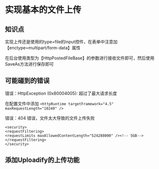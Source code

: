 # 实现基本的文件上传

## 知识点


实现上传还是使用的type=file的input控件，在表单中注意加【enctype=multipart/form-data】属性

在后台使用类型为【HttpPostedFileBase】的参数进行接收文件即可，然后使用SaveAs方法进行保存即可

## 可能碰到的错误
错误：HttpException (0x80004005): 超过了最大请求长度

在配置文件中添加 `<httpRuntime targetFramework="4.5" maxRequestLength="10240" />`

错误：404 错误，文件太大导致的文件上传失败

```
<security>
<requestFiltering>
<requestLimits maxAllowedContentLength="524288000" /><!-- 5GB-->
</requestFiltering>
</security>
```

## 添加Uploadify的上传功能

